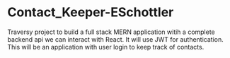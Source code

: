 # Contact_Keeper-ESchottler
Traversy project to build a full stack MERN application witih a complete backend api we can interact with React.  It will use JWT for authentication.  This will be an application with user login to keep track of contacts.
